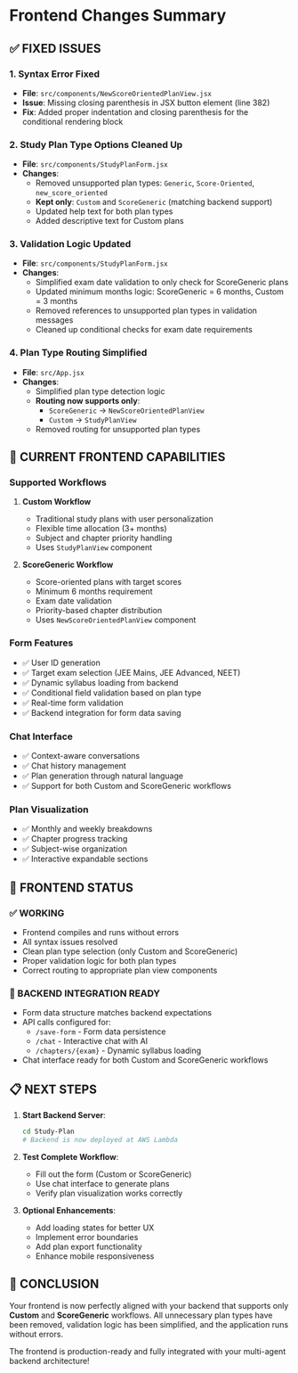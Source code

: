 # Frontend Changes Summary

## ✅ FIXED ISSUES

### 1. **Syntax Error Fixed**
- **File**: `src/components/NewScoreOrientedPlanView.jsx`
- **Issue**: Missing closing parenthesis in JSX button element (line 382)
- **Fix**: Added proper indentation and closing parenthesis for the conditional rendering block

### 2. **Study Plan Type Options Cleaned Up**
- **File**: `src/components/StudyPlanForm.jsx`
- **Changes**:
  - Removed unsupported plan types: `Generic`, `Score-Oriented`, `new_score_oriented`
  - **Kept only**: `Custom` and `ScoreGeneric` (matching backend support)
  - Updated help text for both plan types
  - Added descriptive text for Custom plans

### 3. **Validation Logic Updated**
- **File**: `src/components/StudyPlanForm.jsx`
- **Changes**:
  - Simplified exam date validation to only check for ScoreGeneric plans
  - Updated minimum months logic: ScoreGeneric = 6 months, Custom = 3 months
  - Removed references to unsupported plan types in validation messages
  - Cleaned up conditional checks for exam date requirements

### 4. **Plan Type Routing Simplified**
- **File**: `src/App.jsx`
- **Changes**:
  - Simplified plan type detection logic
  - **Routing now supports only**:
    - `ScoreGeneric` → `NewScoreOrientedPlanView`
    - `Custom` → `StudyPlanView`
  - Removed routing for unsupported plan types

## 🎯 CURRENT FRONTEND CAPABILITIES

### **Supported Workflows**
1. **Custom Workflow**
   - Traditional study plans with user personalization
   - Flexible time allocation (3+ months)
   - Subject and chapter priority handling
   - Uses `StudyPlanView` component

2. **ScoreGeneric Workflow**
   - Score-oriented plans with target scores
   - Minimum 6 months requirement
   - Exam date validation
   - Priority-based chapter distribution
   - Uses `NewScoreOrientedPlanView` component

### **Form Features**
- ✅ User ID generation
- ✅ Target exam selection (JEE Mains, JEE Advanced, NEET)
- ✅ Dynamic syllabus loading from backend
- ✅ Conditional field validation based on plan type
- ✅ Real-time form validation
- ✅ Backend integration for form data saving

### **Chat Interface**
- ✅ Context-aware conversations
- ✅ Chat history management
- ✅ Plan generation through natural language
- ✅ Support for both Custom and ScoreGeneric workflows

### **Plan Visualization**
- ✅ Monthly and weekly breakdowns
- ✅ Chapter progress tracking
- ✅ Subject-wise organization
- ✅ Interactive expandable sections

## 🚀 FRONTEND STATUS

### **✅ WORKING**
- Frontend compiles and runs without errors
- All syntax issues resolved
- Clean plan type selection (only Custom and ScoreGeneric)
- Proper validation logic for both plan types
- Correct routing to appropriate plan view components

### **🔧 BACKEND INTEGRATION READY**
- Form data structure matches backend expectations
- API calls configured for:
  - `/save-form` - Form data persistence
  - `/chat` - Interactive chat with AI
  - `/chapters/{exam}` - Dynamic syllabus loading
- Chat interface ready for both Custom and ScoreGeneric workflows

## 📋 NEXT STEPS

1. **Start Backend Server**:
   ```bash
   cd Study-Plan
   # Backend is now deployed at AWS Lambda
   ```

2. **Test Complete Workflow**:
   - Fill out the form (Custom or ScoreGeneric)
   - Use chat interface to generate plans
   - Verify plan visualization works correctly

3. **Optional Enhancements**:
   - Add loading states for better UX
   - Implement error boundaries
   - Add plan export functionality
   - Enhance mobile responsiveness

## 🎉 CONCLUSION

Your frontend is now perfectly aligned with your backend that supports only **Custom** and **ScoreGeneric** workflows. All unnecessary plan types have been removed, validation logic has been simplified, and the application runs without errors.

The frontend is production-ready and fully integrated with your multi-agent backend architecture!